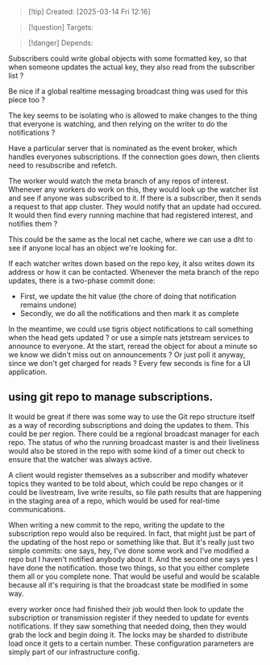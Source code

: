 
>[!tip] Created: [2025-03-14 Fri 12:16]

>[!question] Targets: 

>[!danger] Depends: 

Subscribers could write global objects with some formatted key, so that when someone updates the actual key, they also read from the subscriber list ?

Be nice if a global realtime messaging broadcast thing was used for this piece too ?

The key seems to be isolating who is allowed to make changes to the thing that everyone is watching, and then relying on the writer to do the notifications ?

Have a particular server that is nominated as the event broker, which handles everyones subscriptions.  If the connection goes down, then clients need to resubscribe and refetch.

The worker would watch the meta branch of any repos of interest.  Whenever any workers do work on this, they would look up the watcher list and see if anyone was subscribed to it.  If there is a subscriber, then it sends a request to that app cluster.  They would notify that an update had occured.  It would then find every running machine that had registered interest, and notifies them ?

This could be the same as the local net cache, where we can use a dht to see if anyone local has an object we're looking for.

If each watcher writes down based on the repo key, it also writes down its address or how it can be contacted. Whenever the meta branch of the repo updates, there is a two-phase commit done:
- First, we update the hit value (the chore of doing that notification remains undone)
- Secondly, we do all the notifications and then mark it as complete

In the meantime, we could use tigris object notifications to call something when the head gets updated ?  or use a simple nats jetstream services to announce to everyone.  At the start, reread the object for about a minute so we know we didn't miss out on announcements ?  Or just poll it anyway, since we don't get charged for reads ?  Every few seconds is fine for a UI application.
## using git repo to manage subscriptions. 
It would be great if there was some way to use the Git repo structure itself as a way of recording subscriptions and doing the updates to them. This could be per region. There could be a regional broadcast manager for each repo. The status of who the running broadcast master is and their liveliness would also be stored in the repo with some kind of a timer out check to ensure that the watcher was always active.

A client would register themselves as a subscriber and modify whatever topics they wanted to be told about, which could be repo changes or it could be livestream, live write results, so file path results that are happening in the staging area of a repo, which would be used for real-time communications. 

When writing a new commit to the repo, writing the update to the subscription repo would also be required. In fact, that might just be part of the updating of the host repo or something like that. But it's really just two simple commits: one says, hey, I've done some work and I've modified a repo but I haven't notified anybody about it. And the second one says yes I have done the notification. those two things, so that you either complete them all or you complete none. That would be useful and would be scalable because all it's requiring is that the broadcast state be modified in some way.

every worker once had finished their job would then look to update the subscription or transmission register if they needed to update for events notifications. If they saw something that needed doing, then they would grab the lock and begin doing it. The locks may be sharded to distribute load once it gets to a certain number. These configuration parameters are simply part of our infrastructure config. 